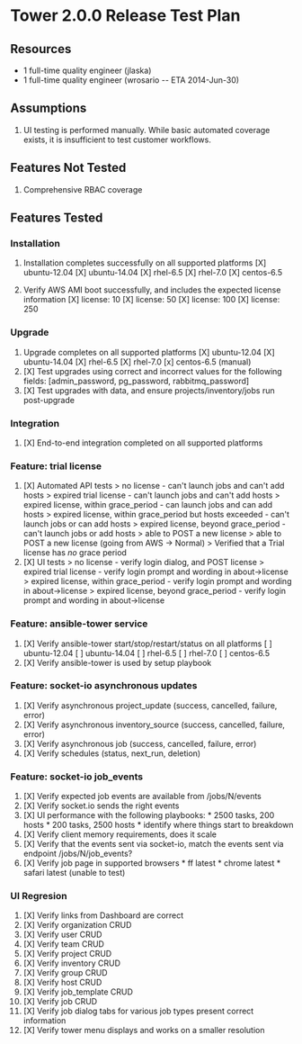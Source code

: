 # Tower 2.0.0 Release Test Plan

## Resources
* 1 full-time quality engineer (jlaska)
* 1 full-time quality engineer (wrosario -- ETA 2014-Jun-30)

## Assumptions
1. UI testing is performed manually.  While basic automated coverage exists, it is insufficient to test customer workflows.

## Features Not Tested
1. Comprehensive RBAC coverage

## Features Tested

### Installation
1. Installation completes successfully on all supported platforms
    [X] ubuntu-12.04
    [X] ubuntu-14.04
    [X] rhel-6.5
    [X] rhel-7.0
    [X] centos-6.5

2. Verify AWS AMI boot successfully, and includes the expected license information
    [X] license: 10
    [X] license: 50
    [X] license: 100
    [X] license: 250

### Upgrade
1. Upgrade completes on all supported platforms
    [X] ubuntu-12.04
    [X] ubuntu-14.04
    [X] rhel-6.5
    [X] rhel-7.0
    [x] centos-6.5 (manual)
2. [X] Test upgrades using correct and incorrect values for the following fields: [admin_password, pg_password, rabbitmq_password]
3. [X] Test upgrades with data, and ensure projects/inventory/jobs run post-upgrade

### Integration
1. [X] End-to-end integration completed on all supported platforms

### Feature: trial license
1. [X] Automated API tests
       > no license - can't launch jobs and can't add hosts
       > expired trial license - can't launch jobs and can't add hosts
       > expired license, within grace_period - can launch jobs and can add hosts
       > expired license, within grace_period but hosts exceeded - can't launch jobs or can add hosts
       > expired license, beyond grace_period - can't launch jobs or add hosts
       > able to POST a new license
       > able to POST a new license (going from AWS -> Normal)
       > Verified that a Trial license has _no_ grace period
2. [X] UI tests
       > no license - verify login dialog, and POST license
       > expired trial license - verify login prompt and wording in about->license
       > expired license, within grace_period - verify login prompt and wording in about->license
       > expired license, beyond grace_period - verify login prompt and wording in about->license

### Feature: ansible-tower service
1. [X] Verify ansible-tower start/stop/restart/status on all platforms
       [ ] ubuntu-12.04
       [ ] ubuntu-14.04
       [ ] rhel-6.5
       [ ] rhel-7.0
       [ ] centos-6.5
1. [X] Verify ansible-tower is used by setup playbook

### Feature: socket-io asynchronous updates
1. [X] Verify asynchronous project_update (success, cancelled, failure, error)
2. [X] Verify asynchronous inventory_source (success, cancelled, failure, error)
3. [X] Verify asynchronous job (success, cancelled, failure, error)
4. [X] Verify schedules (status, next_run, deletion)

### Feature: socket-io job_events
1. [X] Verify expected job events are available from /jobs/N/events
1. [X] Verify socket.io sends the right events
1. [X] UI performance with the following playbooks:
       * 2500 tasks, 200 hosts
       * 200 tasks, 2500 hosts
       * identify where things start to breakdown
1. [X] Verify client memory requirements, does it scale
1. [X] Verify that the events sent via socket-io, match the events sent via endpoint /jobs/N/job_events?
1. [X] Verify job page in supported browsers
       * ff latest
       * chrome latest
       * safari latest (unable to test)

### UI Regresion
1. [X] Verify links from Dashboard are correct
2. [X] Verify organization CRUD
3. [X] Verify user CRUD
4. [X] Verify team CRUD
5. [X] Verify project CRUD
6. [X] Verify inventory CRUD
7. [X] Verify group CRUD
8. [X] Verify host CRUD
9. [X] Verify job_template CRUD
10. [X] Verify job CRUD
11. [X] Verify job dialog tabs for various job types present correct information
12. [X] Verify tower menu displays and works on a smaller resolution
